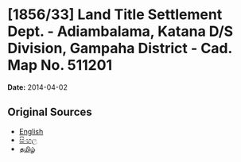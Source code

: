 # [1856/33] Land Title Settlement Dept. - Adiambalama, Katana D/S Division, Gampaha District - Cad. Map No. 511201

**Date:** 2014-04-02

## Original Sources

- [English](https://documents.gov.lk/view/extra-gazettes/2014/4/1856-33_E.pdf)
- [සිංහල](https://documents.gov.lk/view/extra-gazettes/2014/4/1856-33_S.pdf)
- [தமிழ்](https://documents.gov.lk/view/extra-gazettes/2014/4/1856-33_T.pdf)
